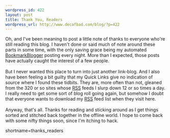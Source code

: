 ```yaml
--- 
wordpress_id: 422
layout: post
title: Thank You, Readers
wordpress_url: http://www.decafbad.com/blog/?p=422
---
```

Oh, and I've been meaning to post a little note of thanks to everyone
who're still reading this blog.  I haven't done or said much of note
around these parts in some time, with the only saving grace being my
automated <a href="http://www.decafbad.com/twiki/bin/view/Main/BookmarkBlogger">BookmarkBlogger</a> posting every night.  More than I expected,
those posts have actually caught the interest of a few people.
<br /><br />
But I never wanted this
place to turn into just another link-blog.  And I also have been feeling
a bit guilty that my Quick Links give no indication of source where
I found these tidbits.  They are, more often than not, gleaned from
the 320 or so sites whose <a href="http://www.decafbad.com/twiki/bin/view/Main/RSS">RSS</a> feeds I slurp down 12 or so times a day.
I really need to get some sort of blog roll going again, but somehow I
doubt that everyone wants to download my <a href="http://www.decafbad.com/twiki/bin/view/Main/RSS">RSS</a> feed list when they visit
here.
<br /><br />
Anyway, that's all.  Thanks for reading and sticking around as I get
things sorted and stitched back together in the offline world.  I hope
to come back with some nifty things soon, since I'm itching to hack.
<!--more-->
shortname=thanks_readers
